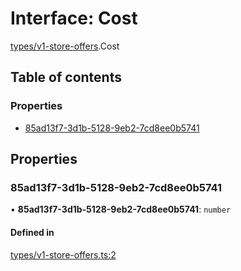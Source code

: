 # Interface: Cost

[types/v1-store-offers](../modules/types_v1_store_offers.md).Cost

## Table of contents

### Properties

- [85ad13f7-3d1b-5128-9eb2-7cd8ee0b5741](types_v1_store_offers.Cost.md#85ad13f7-3d1b-5128-9eb2-7cd8ee0b5741)

## Properties

### 85ad13f7-3d1b-5128-9eb2-7cd8ee0b5741

• **85ad13f7-3d1b-5128-9eb2-7cd8ee0b5741**: `number`

#### Defined in

[types/v1-store-offers.ts:2](https://github.com/jameslinimk/unofficial-valorant-api/blob/3123117/package/src/types/v1-store-offers.ts#L2)

